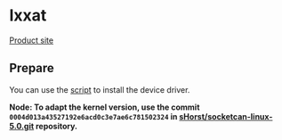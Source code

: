 # Ixxat

[Product site](https://www.ixxat.com/ja/products/products-industrial/can-interfaces/usb/usb-to-can-v2)

## Prepare

You can use the [script](https://github.com/smilerobotics/sorriso/blob/main/sorriso/sorriso_bringup/scripts/install_ixx_usb_as_dkms.sh) to install the device driver.

**Node: To adapt the kernel version, use the commit `0004d013a43527192e6acd0c3e7ae6c781502324` in [sHorst/socketcan-linux-5.0.git](https://github.com/sHorst/socketcan-linux-5.0) repository.**
